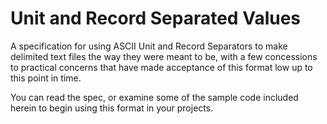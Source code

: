 Unit and Record Separated Values
============================

A specification for using ASCII Unit and Record Separators to make delimited text files the way they were meant to be,
with a few concessions to practical concerns that have made acceptance of this format low up to this point in time.

You can read the spec, or examine some of the sample code included herein to begin using this format in your projects.
